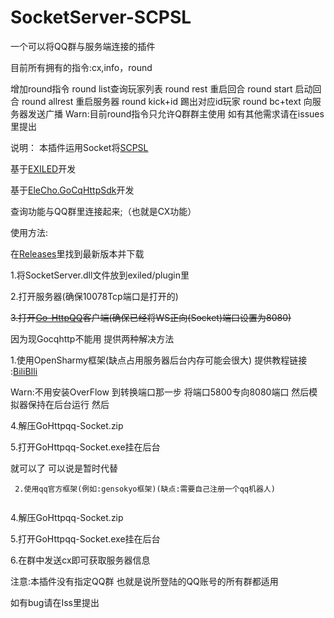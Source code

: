 # SocketServer-SCPSL
一个可以将QQ群与服务端连接的插件

目前所有拥有的指令:cx,info，round

增加round指令
round list查询玩家列表
round rest 重启回合
round start 启动回合
round allrest 重启服务器
round kick+id 踢出对应id玩家
round bc+text 向服务器发送广播
Warn:目前round指令只允许Q群群主使用 如有其他需求请在issues里提出


说明：
本插件运用Socket将[SCPSL](scpslgame.com)

基于[EXILED](https://github.com/Exiled-Team/EXILED/)开发

基于[EleCho.GoCqHttpSdk](https://github.com/OrgEleCho/EleCho.GoCqHttpSdk)开发

查询功能与QQ群里连接起来;（也就是CX功能）



使用方法:


在[Releases](https://github.com/NLK-TeamOffice/SocketServer-SCPSL/releases/)里找到最新版本并下载


1.将SocketServer.dll文件放到exiled/plugin里


2.打开服务器(确保10078Tcp端口是打开的)



~~3.打开[Go-HttpQQ](https://docs.go-cqhttp.org/)客户端(确保已经将WS正向(Socket)端口设置为8080)~~


因为现Gocqhttp不能用 提供两种解决方法



1.使用OpenSharmy框架(缺点占用服务器后台内存可能会很大) 提供教程链接 :[BiliBIli](https://www.bilibili.com/video/BV17m41197tQ)

Warn:不用安装OverFlow 到转换端口那一步 将端口5800专向8080端口 然后模拟器保持在后台运行 然后

4.解压GoHttpqq-Socket.zip


5.打开GoHttpqq-Socket.exe挂在后台 

就可以了 可以说是暂时代替 


~~~~
 2.使用qq官方框架(例如:gensokyo框架)(缺点:需要自己注册一个qq机器人)


~~~~



4.解压GoHttpqq-Socket.zip


5.打开GoHttpqq-Socket.exe挂在后台 


6.在群中发送cx即可获取服务器信息

注意:本插件没有指定QQ群 也就是说所登陆的QQ账号的所有群都适用




如有bug请在Iss里提出
